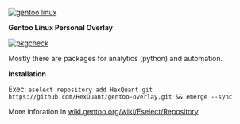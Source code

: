 
[![gentoo linux](https://assets.gentoo.org/tyrian/v1/site-logo.svg)](https://www.gentoo.org/)

**Gentoo Linux Personal Overlay**

[![pkgcheck](https://github.com/HexQuant/gentoo-overlay/actions/workflows/pkgcheck.yml/badge.svg)](https://github.com/HexQuant/gentoo-overlay/actions/workflows/pkgcheck.yml)

Mostly there are packages for analytics (python) and automation.

**Installation**

Exec: ```eselect repository add HexQuant git https://github.com/HexQuant/gentoo-overlay.git && emerge --sync```

More inforation in [wiki.gentoo.org/wiki/Eselect/Repository](https://wiki.gentoo.org/wiki/Eselect/Repository)
